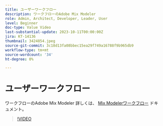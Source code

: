 ```yaml
---
title: ユーザーワークフロー
description: ワークフローのAdobe Mix Modeler
role: Admin, Architect, Developer, Leader, User
level: Beginner
doc-type: Value Video
last-substantial-update: 2023-10-11T00:00:00Z
jira: KT-14136
thumbnail: 3424854.jpeg
source-git-commit: 3c18d13fa08bbec15ea29f749a16788f9b965db9
workflow-type: tm+mt
source-wordcount: '34'
ht-degree: 0%

---
```



# ユーザーワークフロー

ワークフローのAdobe Mix Modeler 詳しくは、 [Mix Modelerワークフロー](https://experienceleague.adobe.com/docs/mix-modeler/using/get-started/workflow.html) ドキュメント。

>[!VIDEO](https://video.tv.adobe.com/v/3424854?learn=on)